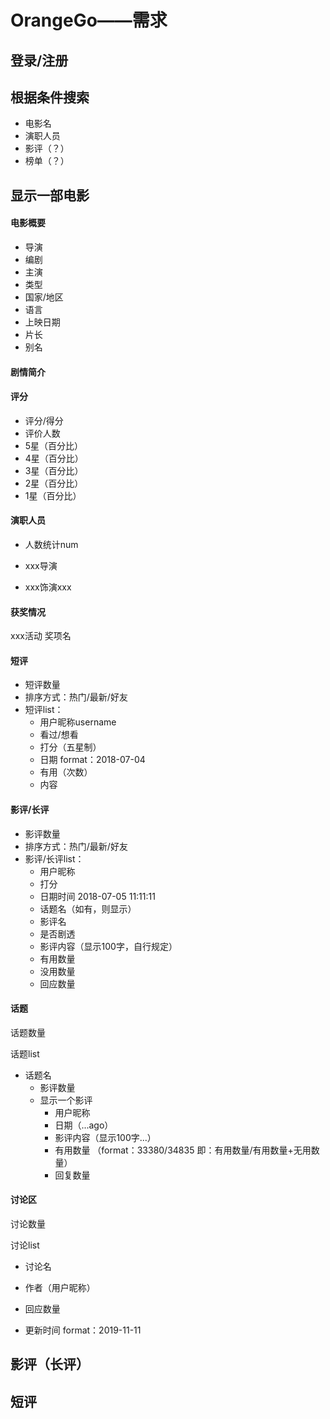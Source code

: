 # OrangeGo——需求

## 登录/注册

## 根据条件搜索

- 电影名
- 演职人员
- 影评（？）
- 榜单（？）

## 显示一部电影

#### 电影概要

- 导演
- 编剧
- 主演
- 类型
- 国家/地区
- 语言
- 上映日期
- 片长
- 别名

#### 剧情简介

#### 评分

- 评分/得分
- 评价人数
- 5星（百分比）
- 4星（百分比）
- 3星（百分比）
- 2星（百分比）
- 1星（百分比）

#### 演职人员

- 人数统计num

- xxx导演

- xxx饰演xxx

#### 获奖情况

xxx活动     奖项名

#### 短评

- 短评数量
- 排序方式：热门/最新/好友
- 短评list：
  - 用户昵称username
  - 看过/想看
  - 打分（五星制）
  - 日期 format：2018-07-04
  - 有用（次数）
  - 内容

#### 影评/长评

- 影评数量
- 排序方式：热门/最新/好友
- 影评/长评list：
  - 用户昵称
  - 打分
  - 日期时间  2018-07-05 11:11:11
  - 话题名（如有，则显示）
  - 影评名
  - 是否剧透
  - 影评内容（显示100字，自行规定）
  - 有用数量
  - 没用数量
  - 回应数量

#### 话题

话题数量

话题list

- 话题名
  - 影评数量
  - 显示一个影评
    - 用户昵称
    - 日期（...ago）
    - 影评内容（显示100字...）
    - 有用数量  （format：33380/34835 即：有用数量/有用数量+无用数量）
    - 回复数量

#### 讨论区

讨论数量

讨论list

- 讨论名
- 作者（用户昵称）

- 回应数量
- 更新时间  format：2019-11-11

## 影评（长评）

## 短评

